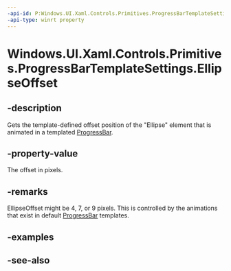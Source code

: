 ```yaml
---
-api-id: P:Windows.UI.Xaml.Controls.Primitives.ProgressBarTemplateSettings.EllipseOffset
-api-type: winrt property
---
```


<!-- Property syntax
public double EllipseOffset { get; }
-->

# Windows.UI.Xaml.Controls.Primitives.ProgressBarTemplateSettings.EllipseOffset

## -description
Gets the template-defined offset position of the "Ellipse" element that is animated in a templated [ProgressBar](progressbartemplatesettings.md).


## -property-value
The offset in pixels.

## -remarks
EllipseOffset might be 4, 7, or 9 pixels. This is controlled by the animations that exist in default [ProgressBar](progressbartemplatesettings.md) templates.

## -examples

## -see-also
